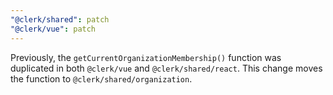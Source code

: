 ```yaml
---
"@clerk/shared": patch
"@clerk/vue": patch
---
```


Previously, the `getCurrentOrganizationMembership()` function was duplicated in both `@clerk/vue` and `@clerk/shared/react`. This change moves the function to `@clerk/shared/organization`.
